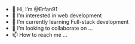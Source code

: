 - 👋 Hi, I’m @Erfan91
- 👀 I’m interested in web development 
- 🌱 I’m currently learning Full-stack development 
- 💞️ I’m looking to collaborate on ...
- 📫 How to reach me ...

<!---
Erfan91/Erfan91 is a ✨ special ✨ repository because its `README.md` (this file) appears on your GitHub profile.
You can click the Preview link to take a look at your changes.
--->

